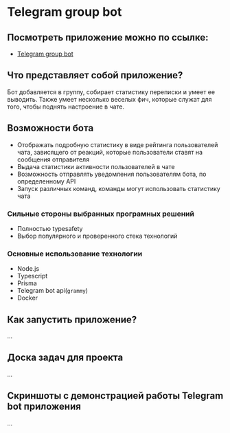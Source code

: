 # Telegram group bot

## Посмотреть приложение можно по ссылке:

* [Telegram group bot](https://t.me/HegelChatEnjoyerBot)

## Что представляет собой приложение?

Бот добавляется в группу, собирает статистику переписки и умеет ее выводить. Также умеет несколько веселых фич, которые служат для того, чтобы поднять настроение в чате.


## Возможности бота

* Отображать подробную статистику в виде рейтинга пользователей чата, зависящего от реакций, которые пользователи ставят на сообщения отправителя
* Выдача статистики активности пользователей в чате
* Возможность отправлять уведомления  пользователям бота, по определенному API
* Запуск различных команд, команды могут использовать статистику чата

### Сильные стороны выбранных програмных решений

* Полностью typesafety
* Выбор популярного и проверенного стека технологий

### Основные использование технологии

* Node.js
* Typescript
* Prisma
* Telegram bot api(`grammy`)
* Docker

## Как запустить приложение?

...

## Доска задач для проекта

...

## Скриншоты с демонстрацией работы Telegram bot приложения

...